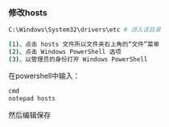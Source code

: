 



### 修改hosts

```bash
C:\Windows\System32\drivers\etc # 进入该目录

(1)、点击 hosts 文件所以文件夹右上角的“文件”菜单
(2)、点击 Windows PowerShell 选项
(3)、以管理员的身份打开 Windows PowerShell
```

在powershell中输入：

``` sh
cmd
notepad hosts
```

然后编辑保存